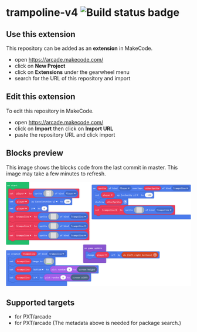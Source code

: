 # trampoline-v4 ![Build status badge](https://github.com/rmanlandro/trampoline-v4/workflows/MakeCode/badge.svg)



## Use this extension

This repository can be added as an **extension** in MakeCode.

* open https://arcade.makecode.com/
* click on **New Project**
* click on **Extensions** under the gearwheel menu
* search for the URL of this repository and import

## Edit this extension

To edit this repository in MakeCode.

* open https://arcade.makecode.com/
* click on **Import** then click on **Import URL**
* paste the repository URL and click import

## Blocks preview

This image shows the blocks code from the last commit in master.
This image may take a few minutes to refresh.

![A rendered view of the blocks](https://github.com/rmanlandro/trampoline-v4/raw/master/.makecode/blocks.png)

## Supported targets

* for PXT/arcade
* for PXT/arcade
(The metadata above is needed for package search.)

